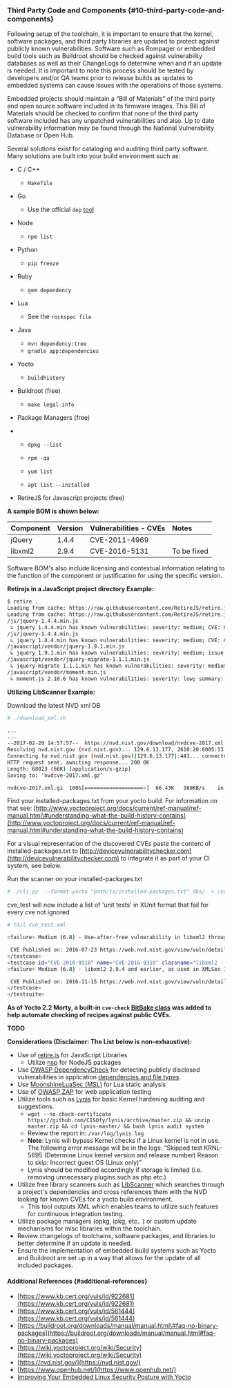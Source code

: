 ### Third Party Code and Components {#10-third-party-code-and-components}

Following setup of the toolchain, it is important to ensure that the kernel, software packages, and third party libraries are updated to protect against publicly known vulnerabilities. Software such as Rompager or embedded build tools such as Buildroot should be checked against vulnerability databases as well as their ChangeLogs to determine when and if an update is needed. It is important to note this process should be tested by developers and/or QA teams prior to release builds as updates to embedded systems can cause issues with the operations of those systems.

Embedded projects should maintain a “Bill of Materials” of the third party and open source software included in its firmware images. This Bill of Materials should be checked to confirm that none of the third party software included has any unpatched vulnerabilities and also. Up to date vulnerability information may be found through the National Vulnerability Database or Open Hub.

Several solutions exist for cataloging and auditing third party software. Many solutions are built into your build environment such as:

* C / C++
  * `Makefile`
* Go
  * Use the official `dep` [tool](https://github.com/golang/dep)
* Node
  * `npm list`
* Python
  * `pip freeze`
* Ruby
  * `gem dependency`
* Lua
  * See the `rockspec file`
* Java

  * `mvn dependency:tree`
  * `gradle app:dependencies`

* Yocto

  * `buildhistory`

* Buildroot \(free\)

  * `make legal-info`

* Package Managers \(free\)

* * `dpkg --list`

  * `rpm -qa`

  * `yum list`

  * `apt list --installed`
* RetireJS for Javascript projects \(free\)

**A sample BOM is shown below:**

| **Component** | Version | Vulnerabilities - CVEs | Notes |
| :--- | :--- | :--- | :--- |
| jQuery | 1.4.4 | CVE-2011-4969 |  |
| libxml2 | 2.9.4 | CVE-2016-5131 | To be fixed |

Software BOM's also include licensing and contextual information relating to the function of the component or justification for using the specific version.

**Retirejs in a JavaScript project directory Example:**

```bash
$ retire .
Loading from cache: https://raw.githubusercontent.com/RetireJS/retire.js/master/repository/jsrepository.json
Loading from cache: https://raw.githubusercontent.com/RetireJS/retire.js/master/repository/npmrepository.json
/js/jquery-1.4.4.min.js
 ↳ jquery 1.4.4.min has known vulnerabilities: severity: medium; CVE: CVE-2011-4969; http://web.nvd.nist.gov/view/vuln/detail?vulnId=CVE-2011-4969 http://research.insecurelabs.org/jquery/test/ severity: medium; bug: 11290, summary: Selector interpreted as HTML; http://bugs.jquery.com/ticket/11290 http://research.insecurelabs.org/jquery/test/ severity: medium; issue: 2432, summary: 3rd party CORS request may execute; https://github.com/jquery/jquery/issues/2432 http://blog.jquery.com/2016/01/08/jquery-2-2-and-1-12-released/
/js/jquery-1.4.4.min.js
 ↳ jquery 1.4.4.min has known vulnerabilities: severity: medium; CVE: CVE-2011-4969; http://web.nvd.nist.gov/view/vuln/detail?vulnId=CVE-2011-4969 http://research.insecurelabs.org/jquery/test/ severity: medium; bug: 11290, summary: Selector interpreted as HTML; http://bugs.jquery.com/ticket/11290 http://research.insecurelabs.org/jquery/test/ severity: medium; issue: 2432, summary: 3rd party CORS request may execute; https://github.com/jquery/jquery/issues/2432 http://blog.jquery.com/2016/01/08/jquery-2-2-and-1-12-released/
/javascript/vendor/jquery-1.9.1.min.js
 ↳ jquery 1.9.1.min has known vulnerabilities: severity: medium; issue: 2432, summary: 3rd party CORS request may execute; https://github.com/jquery/jquery/issues/2432 http://blog.jquery.com/2016/01/08/jquery-2-2-and-1-12-released/
/javascript/vendor/jquery-migrate-1.1.1.min.js
 ↳ jquery-migrate 1.1.1.min has known vulnerabilities: severity: medium; release: jQuery Migrate 1.2.0 Released, summary: cross-site-scripting; http://blog.jquery.com/2013/05/01/jquery-migrate-1-2-0-released/ severity: medium; bug: 11290, summary: Selector interpreted as HTML; http://bugs.jquery.com/ticket/11290 http://research.insecurelabs.org/jquery/test/
/javascript/vendor/moment.min.js
 ↳ moment.js 2.10.6 has known vulnerabilities: severity: low; summary: reDOS - regular expression denial of service; https://github.com/moment/moment/issues/2936
```

**Utilizing LibScanner Example:**

Download the latest NVD xml DB

```bash
# ./download_xml.sh

...
...
--2017-02-20 14:57:57--  https://nvd.nist.gov/download/nvdcve-2017.xml.gz
Resolving nvd.nist.gov (nvd.nist.gov)... 129.6.13.177, 2610:20:6005:13::177
Connecting to nvd.nist.gov (nvd.nist.gov)|129.6.13.177|:443... connected.
HTTP request sent, awaiting response... 200 OK
Length: 68023 (66K) [application/x-gzip]
Saving to: ‘nvdcve-2017.xml.gz’

nvdcve-2017.xml.gz  100%[===================>]  66.43K   389KB/s    in 0.2s…
```

Find your installed-packages.txt from your yocto build. For information on that see: [http://www.yoctoproject.org/docs/current/ref-manual/ref-manual.html\#understanding-what-the-build-history-contains](http://www.yoctoproject.org/docs/current/ref-manual/ref-manual.html#understanding-what-the-build-history-contains)

For a visual representation of the discovered CVEs paste the content of installed-packages.txt to [http://devicevulnerabilitychecker.com](http://devicevulnerabilitychecker.com) to integrate it as part of your CI system, see below.

Run the scanner on your installed-packages.txt

```bash
# ./cli.py  --format yocto "path/to/installed-packages.txt" dbs/  > cve_test.xml
```

cve\_test will now include a list of 'unit tests' in XUnit format that fail for every cve not ignored

```bash
# tail cve_test.xml

<failure> Medium (6.8) - Use-after-free vulnerability in libxml2 through 2.9.4, as used in Google Chrome before 52.0.2743.82, allows remote attackers to cause a denial of service or possibly have unspecified other impact via vectors related to the XPointer range-to function. 

 CVE Published on: 2016-07-23 https://web.nvd.nist.gov/view/vuln/detail?vulnId=CVE-2016-5131 </failure>
</testcase>
<testcase id="CVE-2016-9318" name="CVE-2016-9318" classname="libxml2 - 2.9.4" time="0">
<failure> Medium (6.8) - libxml2 2.9.4 and earlier, as used in XMLSec 1.2.23 and earlier and other products, does not offer a flag directly indicating that the current document may be read but other files may not be opened, which makes it easier for remote attackers to conduct XML External Entity (XXE) attacks via a crafted document. 

 CVE Published on: 2016-11-15 https://web.nvd.nist.gov/view/vuln/detail?vulnId=CVE-2016-9318 </failure>
</testcase>
</testsuite>
```

**As of Yocto 2.2 Morty, a built-in **`cve-check`** **[**BitBake class**](https://git.yoctoproject.org/cgit/cgit.cgi/poky/tree/meta/classes/cve-check.bbclass)** was added to help automate checking of recipes against public CVEs.**

**TODO**

**Considerations \(Disclaimer: The List below is non-exhaustive\):**

* Use of [retire.js](https://github.com/RetireJS/retire.js) for JavaScript Libraries
  * Utilize [nsp](https://github.com/nodesecurity/nsp) for NodeJS packages
* Use [OWASP DependencyCheck](https://github.com/jeremylong/DependencyCheck) for detecting publicly disclosed vulnerabilities in application [dependencies and file types](https://jeremylong.github.io/DependencyCheck/analyzers/index.html).
* Use [MoonshineLuaSec \(MSL\)](http://firmware.re/lua/msl.tar.gz) for Lua static analysis
* Use of [OWASP ZAP](https://github.com/zaproxy/zaproxy/wiki/Downloads) for web application testing
* Utilize tools such as [Lynis](https://raw.githubusercontent.com/CISOfy/lynis/master/lynis) for basic Kernel hardening auditing and suggestions.
  * `wget --no-check-certificate  https://github.com/CISOfy/lynis/archive/master.zip && unzip master.zip && cd lynis-master/ && bash lynis audit system`
  * Review the report in: `/var/log/lynis.log`
  * **Note**: Lynis will bypass Kernel checks if a Linux kernel is not in use. The following error message will be in the logs: “Skipped test KRNL-5695 \(Determine Linux kernel version and release number\) Reason to skip: Incorrect guest OS \(Linux only\)”
  * Lynis should be modified accordingly if storage is limited \(i.e. removing unnecessary plugins such as php etc.\)
* Utilize free library scanners such as [LibScanner](https://github.com/scriptingxss/LibScanner) which searches through a project's dependencies and cross references them with the NVD looking for known CVEs for a yocto build environment.
  * This tool outputs XML which enables teams to utilize such features for continuous integration testing.
* Utilize package managers \(opkg, ipkg, etc.. \) or custom update mechanisms for misc libraries within the toolchain.
* Review changelogs of toolchains, software packages, and libraries to better determine if an update is needed.
* Ensure the implementation of embedded build systems such as Yocto and Buildroot are set up in a way that allows for the update of all included packages.

#### Additional References {#additional-references}

* [https://www.kb.cert.org/vuls/id/922681](https://www.kb.cert.org/vuls/id/922681)
* [https://www.kb.cert.org/vuls/id/561444](https://www.kb.cert.org/vuls/id/561444)
* [https://buildroot.org/downloads/manual/manual.html\#faq-no-binary-packages](https://buildroot.org/downloads/manual/manual.html#faq-no-binary-packages)
* [https://wiki.yoctoproject.org/wiki/Security](https://wiki.yoctoproject.org/wiki/Security)
* [https://nvd.nist.gov/](https://nvd.nist.gov/)
* [https://www.openhub.net/](https://www.openhub.net/)
* [Improving Your Embedded Linux Security Posture with Yocto](https://legacy.gitbook.com/book/scriptingxss/embedded-appsec-best-practices/edit#)



